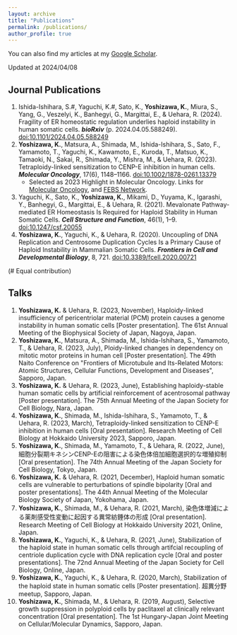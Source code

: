 ```yaml
---
layout: archive
title: "Publications"
permalink: /publications/
author_profile: true
---
```


You can also find my articles at my [Google Scholar](https://scholar.google.com/citations?user=TYDv97QAAAAJ&hl=en).

Updated at 2024/04/08
<!-- Citation style is APA, fetched from Paperpile -->
<!-- Add doi in the last part. -->

## Journal Publications

1. Ishida-Ishihara, S.#, Yaguchi, K.#, Sato, K., **Yoshizawa, K.**, Miura, S., Yang, G., Veszelyi, K., Banhegyi, G., Margittai, E., & Uehara, R. (2024). Fragility of ER homeostatic regulation underlies haploid instability in human somatic cells. _**bioRxiv**_ (p. 2024.04.05.588249). [doi:10.1101/2024.04.05.588249](https://doi.org/10.1101/2024.04.05.588249)
1. **Yoshizawa, K.**, Matsura, A., Shimada, M., Ishida-Ishihara, S., Sato, F., Yamamoto, T., Yaguchi, K., Kawamoto, E., Kuroda, T., Matsuo, K., Tamaoki, N., Sakai, R., Shimada, Y., Mishra, M., & Uehara, R. (2023). Tetraploidy-linked sensitization to CENP-E inhibition in human cells. _**Molecular Oncology**_, 17(6), 1148–1166. [doi:10.1002/1878-0261.13379](https://doi.org/10.1002/1878-0261.13379)
    * Selected as 2023 Highlight in Molecular Oncology. Links for [Molecular Oncology](https://febs.onlinelibrary.wiley.com/doi/toc/10.1002/(ISSN)1878-0261.2023-highlights), and [FEBS Network](https://network.febs.org/posts/molecular-oncology-research-highlights-2023).
1. Yaguchi, K., Sato, K., **Yoshizawa, K.**, Mikami, D., Yuyama, K., Igarashi, Y., Banhegyi, G., Margittai, E., & Uehara, R. (2021). Mevalonate Pathway-mediated ER Homeostasis Is Required for Haploid Stability in Human Somatic Cells. _**Cell Structure and Function**_, 46(1), 1–9. [doi:10.1247/csf.20055](https://doi.org/10.1247/csf.20055)
1. **Yoshizawa, K.**, Yaguchi, K., & Uehara, R. (2020). Uncoupling of DNA Replication and Centrosome Duplication Cycles Is a Primary Cause of Haploid Instability in Mammalian Somatic Cells. _**Frontiers in Cell and Developmental Biology**_, 8, 721. [doi:10.3389/fcell.2020.00721](https://doi.org/10.3389/fcell.2020.00721)

(# Equal contribution)

## Talks

1. **Yoshizawa, K.** & Uehara, R. (2023, November), Haploidy-linked insufficiency of pericentriolar material (PCM) protein causes a genome instability in human somatic cells [Poster presentation]. The 61st Annual Meeting of the Biophysical Society of Japan, Nagoya, Japan.
1. **Yoshizawa, K.**, Matsura, A., Shimada, M., Ishida-Ishihara, S., Yamamoto, T., & Uehara, R. (2023, July), Ploidy-linked changes in dependency on mitotic motor proteins in human cell [Poster presentation]. The 49th Naito Conference on "Frontiers of Microtubule and Its-Related Motors: Atomic Structures, Cellular Functions, Development and Diseases", Sapporo, Japan.
1. **Yoshizawa, K.** & Uehara, R. (2023, June), Establishing haploidy-stable human somatic cells by artificial reinforcement of acentrosomal pathway [Poster presentation]. The 75th Annual Meeting of the Japan Society for Cell Biology, Nara, Japan.
1. **Yoshizawa, K.**, Shimada, M., Ishida-Ishihara, S., Yamamoto, T., & Uehara, R. (2023, March), Tetraploidy-linked sensitization to CENP-E inhibition in human cells [Oral presentation]. Research Meeting of Cell Biology at Hokkaido University 2023, Sapporo, Japan.
1. **Yoshizawa, K.**, Shimada, M., Yamamoto, T., & Uehara, R. (2022, June), 細胞分裂期キネシンCENP-Eの阻害による染色体倍加細胞選択的な増殖抑制 [Oral presentation]. The 74th Annual Meeting of the Japan Society for Cell Biology, Tokyo, Japan.
1. **Yoshizawa, K.** & Uehara, R. (2021, December), Haploid human somatic cells are vulnerable to perturbations of spindle bipolarity [Oral and poster presentations]. The 44th Annual Meeting of the Molecular Biology Society of Japan, Yokohama, Japan.
1. **Yoshizawa, K.**, Shimada, M., & Uehara, R. (2021, March), 染色体増減による薬剤感受性変動に起因する異常紡錘体の形成 [Oral presentation]. Research Meeting of Cell Biology at Hokkaido University 2021, Online, Japan.
1. **Yoshizawa, K.**, Yaguchi, K., & Uehara, R. (2021, June), Stabilization of the haploid state in human somatic cells through artifcial recoupling of centriole duplication cycle with DNA replication cycle [Oral and poster presentations]. The 72nd Annual Meeting of the Japan Society for Cell Biology, Online, Japan.
1. **Yoshizawa, K.**, Yaguchi, K., & Uehara, R. (2020, March), Stabilization of the haploid state in human somatic cells [Poster presentation]. 超異分野meetup, Sapporo, Japan.
1. **Yoshizawa, K.**, Shimada, M., & Uehara, R. (2019, August), Selective growth suppression in polyploid cells by paclitaxel at clinically relevant concentration [Oral presentation]. The 1st Hungary-Japan Joint Meeting on Cellular/Molecular Dynamics, Sapporo, Japan.
